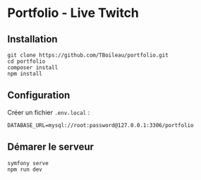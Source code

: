 # Portfolio - Live Twitch

## Installation
```
git clone https://github.com/TBoileau/portfolio.git
cd portfolio
composer install
npm install
```

## Configuration
Créer un fichier `.env.local` : 
```dotenv
DATABASE_URL=mysql://root:password@127.0.0.1:3306/portfolio
```

## Démarer le serveur
```
symfony serve
npm run dev
```


